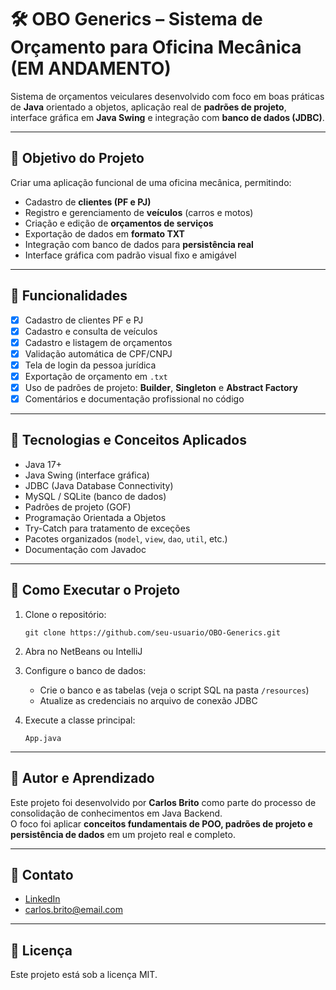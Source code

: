 # 🛠️ OBO Generics – Sistema de Orçamento para Oficina Mecânica (EM ANDAMENTO)

Sistema de orçamentos veiculares desenvolvido com foco em boas práticas de **Java** orientado a objetos, aplicação real de **padrões de projeto**, interface gráfica em **Java Swing** e integração com **banco de dados (JDBC)**.

---

## 📌 Objetivo do Projeto

Criar uma aplicação funcional de uma oficina mecânica, permitindo:

- Cadastro de **clientes (PF e PJ)**
- Registro e gerenciamento de **veículos** (carros e motos)
- Criação e edição de **orçamentos de serviços**
- Exportação de dados em **formato TXT**
- Integração com banco de dados para **persistência real**
- Interface gráfica com padrão visual fixo e amigável

---

## 🧩 Funcionalidades

- [x] Cadastro de clientes PF e PJ  
- [x] Cadastro e consulta de veículos  
- [x] Cadastro e listagem de orçamentos  
- [x] Validação automática de CPF/CNPJ  
- [x] Tela de login da pessoa jurídica  
- [x] Exportação de orçamento em `.txt`  
- [x] Uso de padrões de projeto: **Builder**, **Singleton** e **Abstract Factory**  
- [x] Comentários e documentação profissional no código  

---

## 🧪 Tecnologias e Conceitos Aplicados

- Java 17+
- Java Swing (interface gráfica)
- JDBC (Java Database Connectivity)
- MySQL / SQLite (banco de dados)
- Padrões de projeto (GOF)
- Programação Orientada a Objetos
- Try-Catch para tratamento de exceções
- Pacotes organizados (`model`, `view`, `dao`, `util`, etc.)
- Documentação com Javadoc

---


## 🚀 Como Executar o Projeto

1. Clone o repositório:
   ```
   git clone https://github.com/seu-usuario/OBO-Generics.git
   ```

2. Abra no NetBeans ou IntelliJ

3. Configure o banco de dados:
   - Crie o banco e as tabelas (veja o script SQL na pasta `/resources`)
   - Atualize as credenciais no arquivo de conexão JDBC

4. Execute a classe principal:
   ```
   App.java
   ```

---

## 🧠 Autor e Aprendizado

Este projeto foi desenvolvido por **Carlos Brito** como parte do processo de consolidação de conhecimentos em Java Backend.  
O foco foi aplicar **conceitos fundamentais de POO, padrões de projeto e persistência de dados** em um projeto real e completo.

---

## 🤝 Contato

- [LinkedIn](https://www.linkedin.com/in/seu-perfil)
- carlos.brito@email.com

---

## 📄 Licença

Este projeto está sob a licença MIT.
